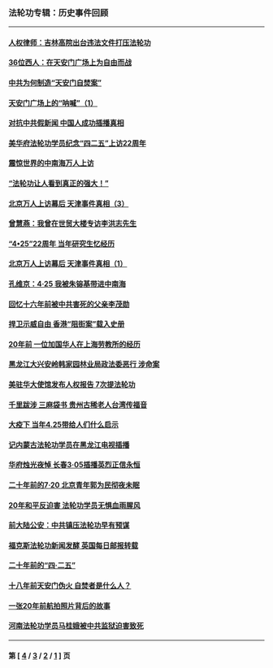 ### 法轮功专辑：历史事件回顾
---
#### [人权律师：吉林高院出台违法文件打压法轮功](../../pages/nf5793/n13825665.md?10210430) 
#### [36位西人：在天安门广场上为自由而战](../../pages/nf5793/n13390029.md?10210430) 
#### [中共为何制造“天安门自焚案”](../../pages/nf5793/n13183270.md?10210430) 
#### [天安门广场上的“呐喊”（1）](../../pages/nf5793/n13105277.md?10210430) 
#### [对抗中共假新闻 中国人成功插播真相](../../pages/nf5793/n12910618.md?10210430) 
#### [美华府法轮功学员纪念“四二五”上访22周年](../../pages/nf5793/n12904445.md?10210430) 
#### [震惊世界的中南海万人上访](../../pages/nf5793/n12903976.md?10210430) 
#### [“法轮功让人看到真正的强大！”](../../pages/nf5793/n12903195.md?10210430) 
#### [北京万人上访幕后 天津事件真相（3）](../../pages/nf5793/n12902807.md?10210430) 
#### [曾慧燕：我曾在世贸大楼专访李洪志先生](../../pages/nf5793/n12898729.md?10210430) 
#### [“4•25”22周年 当年研究生忆经历](../../pages/nf5793/n12894152.md?10210430) 
#### [北京万人上访幕后 天津事件真相（1）](../../pages/nf5793/n12885174.md?10210430) 
#### [孔维京：4·25 我被朱镕基带进中南海](../../pages/nf5793/n12864987.md?10210430) 
#### [回忆十六年前被中共害死的父亲李茂勋](../../pages/nf5793/n12880270.md?10210430) 
#### [捍卫示威自由 香港“阻街案”载入史册](../../pages/nf5793/n12811245.md?10210430) 
#### [20年前 一位加国华人在上海劳教所的经历](../../pages/nf5793/n12707932.md?10210430) 
#### [黑龙江大兴安岭韩家园林业局政法委恶行 涉命案](../../pages/nf5793/n12622815.md?10210430) 
#### [美驻华大使馆发布人权报告 7次提法轮功](../../pages/nf5793/n12520541.md?10210430) 
#### [千里跋涉 三麻袋书 贵州古稀老人台湾传福音](../../pages/nf5793/n12198750.md?10210430) 
#### [大疫下 当年4.25带给人们什么启示](../../pages/nf5793/n12058565.md?10210430) 
#### [记内蒙古法轮功学员在黑龙江电视插播](../../pages/nf5793/n11699194.md?10210430) 
#### [华府烛光夜悼 长春3·05插播英烈正信永恒](../../pages/nf5793/n11397432.md?10210430) 
#### [二十年前的7·20 北京青年郭为民彻夜未眠](../../pages/nf5793/n11354195.md?10210430) 
#### [20年和平反迫害 法轮功学员无惧血雨腥风](../../pages/nf5793/n11348279.md?10210430) 
#### [前大陆公安：中共镇压法轮功早有预谋](../../pages/nf5793/n11352168.md?10210430) 
#### [福克斯法轮功新闻发酵  英国每日邮报转载](../../pages/nf5793/n11285952.md?10210430) 
#### [二十年前的“四·二五”](../../pages/nf5793/n11207639.md?10210430) 
#### [十八年前天安门伪火 自焚者是什么人？](../../pages/nf5793/n10996556.md?10210430) 
#### [一张20年前航拍照片背后的故事](../../pages/nf5793/n10693797.md?10210430) 
#### [河南法轮功学员马桂娥被中共监狱迫害致死](../../pages/nf5793/n10684974.md?10210430) 

---
#### 第 [ [4](./4.md?10210430) / [3](./3.md?10210430) / [2](./2.md?10210430) / [1](./1.md?10210430) ] 页
